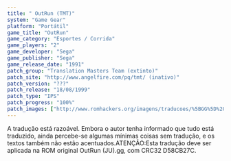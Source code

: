 ```yaml
---
title: " OutRun (TMT)"
system: "Game Gear"
platform: "Portátil"
game_title: "OutRun"
game_category: "Esportes / Corrida"
game_players: "2"
game_developer: "Sega"
game_publisher: "Sega"
game_release_date: "1991"
patch_group: "Translation Masters Team (extinto)"
patch_site: "http://www.angelfire.com/pq/tmt/ (inativo)"
patch_version: "???"
patch_release: "18/08/1999"
patch_type: "IPS"
patch_progress: "100%"
patch_images: ["http://www.romhackers.org/imagens/traducoes/%5BGG%5D%20OutRun%20-%20TMT%20-%201.png","http://www.romhackers.org/imagens/traducoes/%5BGG%5D%20OutRun%20-%20TMT%20-%202.png","http://www.romhackers.org/imagens/traducoes/%5BGG%5D%20OutRun%20-%20TMT%20-%203.png"]
---
```

A tradução está razoável. Embora o autor tenha informado que tudo está traduzido, ainda percebe-se algumas mínimas coisas sem tradução, e os textos também não estão acentuados.ATENÇÃO:Esta tradução deve ser aplicada na ROM original OutRun (JU).gg, com CRC32 D58CB27C.